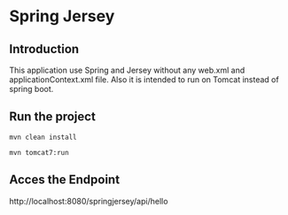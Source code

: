 # Spring Jersey
## Introduction
   This application use Spring and Jersey without any web.xml and applicationContext.xml file. Also it is intended to run on Tomcat instead of spring boot.

## Run the project
 ```
 mvn clean install

 ```
  ```
  mvn tomcat7:run

 ```

## Acces the Endpoint

http://localhost:8080/springjersey/api/hello

